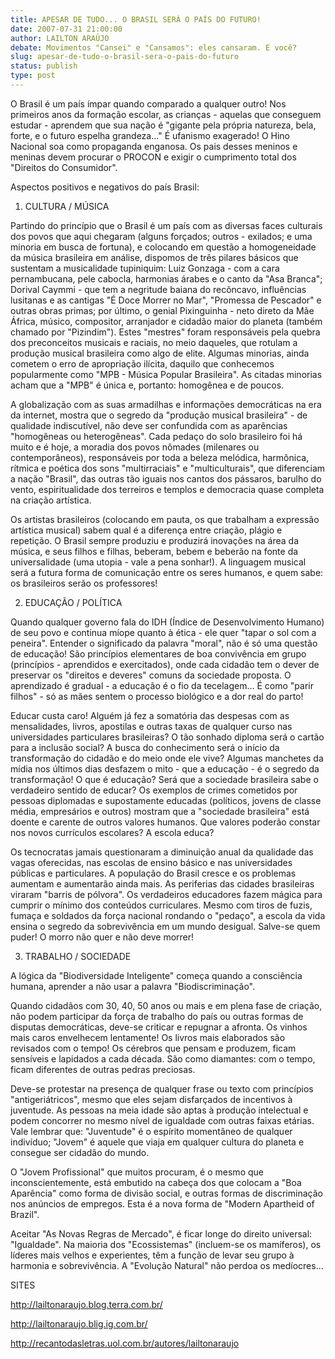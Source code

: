 ```yaml
---
title: APESAR DE TUDO... O BRASIL SERÁ O PAÍS DO FUTURO!
date: 2007-07-31 21:00:00
author: LAILTON ARAÚJO
debate: Movimentos "Cansei" e "Cansamos": eles cansaram. E você?
slug: apesar-de-tudo-o-brasil-sera-o-pais-do-futuro
status: publish 
type: post
---
```


  

  

O Brasil é um país ímpar quando comparado a qualquer outro! Nos primeiros anos da formação escolar, as crianças - aquelas que conseguem estudar - aprendem que sua nação é "gigante pela própria natureza, bela, forte, e o futuro espelha grandeza..." É ufanismo exagerado! O Hino Nacional soa como propaganda enganosa. Os pais desses meninos e meninas devem procurar o PROCON e exigir o cumprimento total dos "Direitos do Consumidor".  

  

Aspectos positivos e negativos do país Brasil:  

  

01) CULTURA / MÚSICA  

  

Partindo do princípio que o Brasil é um país com as diversas faces culturais dos povos que aqui chegaram (alguns forçados; outros - exilados; e uma minoria em busca de fortuna), e colocando em questão a homogeneidade da música brasileira em análise, dispomos de três pilares básicos que sustentam a musicalidade tupiniquim: Luiz Gonzaga - com a cara pernambucana, pele cabocla, harmonias árabes e o canto da "Asa Branca"; Dorival Caymmi - que tem a negritude baiana do recôncavo, influências lusitanas e as cantigas "É Doce Morrer no Mar", "Promessa de Pescador" e outras obras primas; por último, o genial Pixinguinha - neto direto da Mãe África, músico, compositor, arranjador e cidadão maior do planeta (também chamado por "Pizindim"). Estes "mestres" foram responsáveis pela quebra dos preconceitos musicais e raciais, no meio daqueles, que rotulam a produção musical brasileira como algo de elite. Algumas minorias, ainda cometem o erro de apropriação ilícita, daquilo que conhecemos popularmente como "MPB - Música Popular Brasileira". As citadas minorias acham que a "MPB" é única e, portanto: homogênea e de poucos.  

  

A globalização com as suas armadilhas e informações democráticas na era da internet, mostra que o segredo da "produção musical brasileira" - de qualidade indiscutível, não deve ser confundida com as aparências "homogêneas ou heterogêneas". Cada pedaço do solo brasileiro foi há muito e é hoje, a moradia dos povos nômades (milenares ou contemporâneos), responsáveis por toda a beleza melódica, harmônica, rítmica e poética dos sons "multirraciais" e "multiculturais", que diferenciam a nação "Brasil", das outras tão iguais nos cantos dos pássaros, barulho do vento, espiritualidade dos terreiros e templos e democracia quase completa na criação artística.  

  

Os artistas brasileiros (colocando em pauta, os que trabalham a expressão artística musical) sabem qual é a diferença entre criação, plágio e repetição. O Brasil sempre produziu e produzirá inovações na área da música, e seus filhos e filhas, beberam, bebem e beberão na fonte da universalidade (uma utopia - vale a pena sonhar!). A linguagem musical será a futura forma de comunicação entre os seres humanos, e quem sabe: os brasileiros serão os professores!  

  

02) EDUCAÇÃO / POLÍTICA  

  

Quando qualquer governo fala do IDH (Índice de Desenvolvimento Humano) de seu povo e continua míope quanto à ética - ele quer "tapar o sol com a peneira". Entender o significado da palavra "moral", não é só uma questão de educação! São princípios elementares de boa convivência em grupo (princípios - aprendidos e exercitados), onde cada cidadão tem o dever de preservar os "direitos e deveres" comuns da sociedade proposta. O aprendizado é gradual - a educação é o fio da tecelagem... É como "parir filhos" - só as mães sentem o processo biológico e a dor real do parto!  

  

Educar custa caro! Alguém já fez a somatória das despesas com as mensalidades, livros, apostilas e outras taxas de qualquer curso nas universidades particulares brasileiras? O tão sonhado diploma será o cartão para a inclusão social? A busca do conhecimento será o início da transformação do cidadão e do meio onde ele vive? Algumas manchetes da mídia nos últimos dias desfazem o mito - que a educação - é o segredo da transformação! O que é educação? Será que a sociedade brasileira sabe o verdadeiro sentido de educar? Os exemplos de crimes cometidos por pessoas diplomadas e supostamente educadas (políticos, jovens de classe média, empresários e outros) mostram que a "sociedade brasileira" está doente e carente de outros valores humanos. Que valores poderão constar nos novos currículos escolares? A escola educa?  

  

Os tecnocratas jamais questionaram a diminuição anual da qualidade das vagas oferecidas, nas escolas de ensino básico e nas universidades públicas e particulares. A população do Brasil cresce e os problemas aumentam e aumentarão ainda mais. As periferias das cidades brasileiras viraram "barris de pólvora". Os verdadeiros educadores fazem mágica para cumprir o mínimo dos conteúdos curriculares. Mesmo com tiros de fuzis, fumaça e soldados da força nacional rondando o "pedaço", a escola da vida ensina o segredo da sobrevivência em um mundo desigual. Salve-se quem puder! O morro não quer e não deve morrer!  

  

03) TRABALHO / SOCIEDADE  

  

A lógica da "Biodiversidade Inteligente" começa quando a consciência humana, aprender a não usar a palavra "Biodiscriminação".  

  

Quando cidadãos com 30, 40, 50 anos ou mais e em plena fase de criação, não podem participar da força de trabalho do país ou outras formas de disputas democráticas, deve-se criticar e repugnar a afronta. Os vinhos mais caros envelhecem lentamente! Os livros mais elaborados são revisados com o tempo! Os cérebros que pensam e produzem, ficam sensíveis e lapidados a cada década. São como diamantes: com o tempo, ficam diferentes de outras pedras preciosas.  

  

Deve-se protestar na presença de qualquer frase ou texto com princípios "antigeriátricos", mesmo que eles sejam disfarçados de incentivos à juventude. As pessoas na meia idade são aptas à produção intelectual e podem concorrer no mesmo nível de igualdade com outras faixas etárias. Vale lembrar que: "Juventude" é o espírito momentâneo de qualquer indivíduo; "Jovem" é aquele que viaja em qualquer cultura do planeta e consegue ser cidadão do mundo.  

  

O "Jovem Profissional" que muitos procuram, é o mesmo que inconscientemente, está embutido na cabeça dos que colocam a "Boa Aparência" como forma de divisão social, e outras formas de discriminação nos anúncios de empregos. Esta é a nova forma de "Modern Apartheid of Brazil".  

  

Aceitar "As Novas Regras de Mercado", é ficar longe do direito universal: "Igualdade". Na maioria dos "Ecossistemas" (incluem-se os mamíferos), os líderes mais velhos e experientes, têm a função de levar seu grupo à harmonia e sobrevivência. A "Evolução Natural" não perdoa os medíocres...  

  

  

SITES  

  

http://lailtonaraujo.blog.terra.com.br/  

http://lailtonaraujo.blig.ig.com.br/  

http://recantodasletras.uol.com.br/autores/lailtonaraujo
